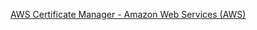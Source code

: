 [AWS Certificate Manager - Amazon Web Services (AWS)](https://aws.amazon.com/certificate-manager/)

# 
